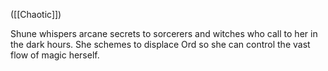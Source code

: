 ([[Chaotic]])

Shune whispers arcane secrets to sorcerers and witches who call to her in the dark hours. She schemes to displace Ord so she can control the vast flow of magic herself.
